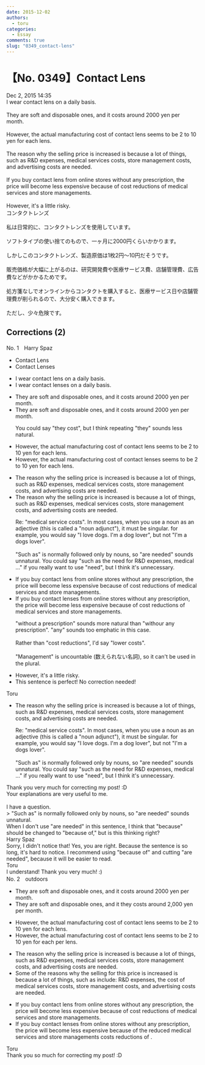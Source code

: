 ```yaml
---
date: 2015-12-02
authors:
  - toru
categories:
  - Essay
comments: true
slug: "0349_contact-lens"
---
```


# 【No. 0349】Contact Lens
<div class="date">Dec 2, 2015 14:35</div>
<div id="post"><div id="body_show_ori">
I wear contact lens on a daily basis.<br/><br/>They are soft and disposable ones, and it costs around 2000 yen per month.<br/><br/>However, the actual manufacturing cost of  contact lens seems to be 2 to 10 yen for each lens.<br/><br/>The reason why the selling price is increased is because a lot of things, such as R&amp;D expenses, medical services costs, store management costs, and advertising costs are needed.<br/><br/>If you buy contact lens from online stores without any prescription, the price will become less expensive because of cost reductions of medical services and store managements.<br/><br/>However, it's a little risky.
</div></div>

<!-- more -->

<div id="post_ja"><div id="body_show_mo">
コンタクトレンズ<br/><br/>私は日常的に、コンタクトレンズを使用しています。<br/><br/>ソフトタイプの使い捨てのもので、一ヶ月に2000円くらいかかります。<br/><br/>しかしこのコンタクトレンズ、製造原価は1枚2円～10円だそうです。<br/><br/>販売価格が大幅に上がるのは、研究開発費や医療サービス費、店舗管理費、広告費などがかかるためです。<br/><br/>処方箋なしでオンラインからコンタクトを購入すると、医療サービス日や店舗管理費が削られるので、大分安く購入できます。<br/><br/>ただし、少々危険です。
</div></div>

## Corrections (2)
<div id="block"><div class="first_name"> No. 1　<span class="just_name">Harry Spaz</span></div><div id="block2">
<ul class="correction_field">
<li class="incorrect">Contact Lens</li>
<li class="corrected correct">
Contact Lens<span class="f_blue">es</span>
</li>
</ul>
<ul class="correction_field">
<li class="incorrect">I wear contact lens on a daily basis.</li>
<li class="corrected correct">
I wear contact lens<span class="f_blue">es</span> on a daily basis.
</li>
</ul>
<ul class="correction_field">
<li class="incorrect">They are soft and disposable ones, and it costs around 2000 yen per month.</li>
<li class="corrected correct">
They are soft and disposable ones, and <span class="sline"><span class="f_red">it</span></span> cost<span class="sline"><span class="f_red">s</span></span> around 2000 yen per month.
<p class="correction_comment">You could say "they cost", but I think repeating "they" sounds less natural.</p>
</li>
</ul>
<ul class="correction_field">
<li class="incorrect">However, the actual manufacturing cost of  contact lens seems to be 2 to 10 yen for each lens.</li>
<li class="corrected correct">
However, the actual manufacturing cost of contact lens<span class="f_blue">es</span> seems to be 2 to 10 yen for each lens.
</li>
</ul>
<ul class="correction_field">
<li class="incorrect">The reason why the selling price is increased is because a lot of things, such as R&amp;D expenses, medical services costs, store management costs, and advertising costs are needed.</li>
<li class="corrected correct">
The reason why the selling price is increased is because a lot of things, such as R&amp;D expenses, medical service<span class="sline"><span class="f_red">s</span></span> costs, store management costs, and advertising costs <span class="sline"><span class="f_red">are needed</span></span>.
<p class="correction_comment">Re: "medical service costs".  In most cases, when you use a noun as an adjective (this is called a "noun adjunct"), it must be singular.  for example, you would say "I love dogs.  I'm a dog lover", but not "I'm a dogs lover".<br/><br/>"Such as" is normally followed only by nouns, so "are needed" sounds unnatural.  You could say "such as the need for R&amp;D expenses, medical ..." if you really want to use "need", but I think it's unnecessary.</p>
</li>
</ul>
<ul class="correction_field">
<li class="incorrect">If you buy contact lens from online stores without any prescription, the price will become less expensive because of cost reductions of medical services and store managements.</li>
<li class="corrected correct">
If you buy contact lens<span class="f_blue">es</span> from online stores without any prescription, the price will be<span class="sline"><span class="f_red">come</span></span> less expensive because of cost reductions of medical services and store management<span class="sline"><span class="f_red">s</span></span>.
<p class="correction_comment">"without a prescription" sounds more natural than "withour any prescription".  "any" sounds too emphatic in this case.<br/><br/>Rather than "cost reductions", I'd say "lower costs".<br/><br/>"Management" is uncountable (数えられない名詞), so it can't be used in the plural.</p>
</li>
</ul>
<ul class="correction_field">
<li class="incorrect">However, it's a little risky.</li>
<li class="corrected perfect">This sentence is perfect! No correction needed!</li>
</ul>
</div><div class="name"><span class="just_name">Toru</span><br><div class="quote_field"><ul class="correction_field">
<li class="corrected correct">
The reason why the selling price is increased is because a lot of things, such as R&amp;D expenses, medical service<span class="sline"><span class="f_red">s</span></span> costs, store management costs, and advertising costs <span class="sline"><span class="f_red">are needed</span></span>.
<p class="correction_comment">
Re: "medical service costs".  In most cases, when you use a noun as an adjective (this is called a "noun adjunct"), it must be singular.  for example, you would say "I love dogs.  I'm a dog lover", but not "I'm a dogs lover".<br/><br/>"Such as" is normally followed only by nouns, so "are needed" sounds unnatural.  You could say "such as the need for R&amp;D expenses, medical ..." if you really want to use "need", but I think it's unnecessary.
</p>
</li>
</ul></div>
Thank you very much for correcting my post! :D<br/>Your explanations are very useful to me.<br/><br/>I have a question.<br/>&gt; "Such as" is normally followed only by nouns, so "are needed" sounds unnatural.<br/>When I don't use "are needed" in this sentence, I think that "because" should be changed to "because of," but is this thinking right?
</div>
<div class="name"><span class="just_name">Harry Spaz</span><br>
Sorry, I didn't notice that!  Yes, you are right.  Because the sentence is so long, it's hard to notice.  I recommend using "because of" and cutting "are needed", because it will be easier to read.
</div>
<div class="name"><span class="just_name">Toru</span><br>
I understand! Thank you very much! :)
</div>
</div>
<div id="block"><div class="first_name"> No. 2　<span class="just_name">outdoors</span></div><div id="block2">
<ul class="correction_field">
<li class="incorrect">They are soft and disposable ones, and it costs around 2000 yen per month.</li>
<li class="corrected correct">
They are soft and disposable <span class="sline">ones</span>, and <span class="sline">it</span> <span class="f_blue">they</span> cost<span class="sline">s</span> around 2,000 yen per month.
</li>
</ul>
<ul class="correction_field">
<li class="incorrect">However, the actual manufacturing cost of  contact lens seems to be 2 to 10 yen for each lens.</li>
<li class="corrected correct">
However, the actual manufacturing cost of contact lens seems to be 2 to 10 yen <span class="sline">for each</span><span class="f_blue"> per</span> lens.
</li>
</ul>
<ul class="correction_field">
<li class="incorrect">The reason why the selling price is increased is because a lot of things, such as R&amp;D expenses, medical services costs, store management costs, and advertising costs are needed.</li>
<li class="corrected correct">
<span class="f_blue">Some of t</span>he reason<span class="f_blue">s</span> <span class="sline">why the selling</span> <span class="f_blue">for this</span> price <span class="sline">is</span> increase<span class="sline">d</span> <span class="sline">is because a lot of things, such</span> <span class="sline">as</span> <span class="f_blue">include</span>: R&amp;D expenses, the cost of medical services <span class="sline">costs</span>, store management costs, and advertising costs <span class="sline">are needed</span>.
</li>
</ul>
<ul class="correction_field">
<li class="incorrect">If you buy contact lens from online stores without any prescription, the price will become less expensive because of cost reductions of medical services and store managements.</li>
<li class="corrected correct">
If you buy contact lens<span class="f_red">es</span> from online stores without any prescription, the price will be<span class="sline">come</span> less <span class="sline">expensive</span> because of <span class="f_blue">the reduced</span> medical service<span class="sline">s</span> and store management<span class="sline">s</span> cost<span class="f_blue">s</span> <span class="sline">reductions</span> <span class="sline">of</span> .
</li>
</ul>
</div><div class="name"><span class="just_name">Toru</span><br>
Thank you so much for correcting my post! :D
</div>
</div>
